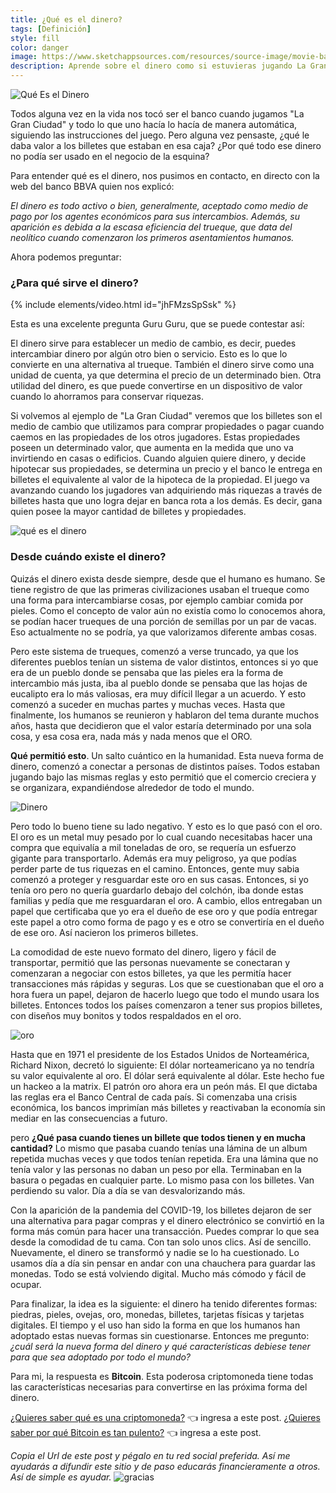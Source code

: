 ```yaml
---
title: ¿Qué es el dinero?
tags: [Definición]
style: fill
color: danger
image: https://www.sketchappsources.com/resources/source-image/movie-badges-jurajjurik.png
description: Aprende sobre el dinero como si estuvieras jugando La Gran Ciudad.
---
```


![Qué Es el Dinero](https://imgur.com/pjL5ADT.png)

Todos alguna vez en la vida nos tocó ser el banco cuando jugamos "La Gran Ciudad" y todo lo que uno hacía lo hacía de manera automática, siguiendo las instrucciones del juego. Pero alguna vez pensaste, ¿qué le daba valor a los billetes que estaban en esa caja? ¿Por qué todo ese dinero no podía ser usado en el negocio de la esquina?

Para entender qué es el dinero, nos pusimos en contacto, en directo con la web del banco BBVA quien nos explicó:

*El dinero es todo activo o bien, generalmente, aceptado como medio de pago por los agentes económicos para sus intercambios. Además, su aparición es debida a la escasa eficiencia del trueque, que data del neolítico cuando comenzaron los primeros asentamientos humanos.*

Ahora podemos preguntar:

### ¿Para qué sirve el dinero?

{% include elements/video.html id="jhFMzsSpSsk" %}


Esta es una excelente pregunta Guru Guru, que se puede contestar así:

El dinero sirve para establecer un medio de cambio, es decir, puedes intercambiar dinero por algún otro bien o servicio. Esto es lo que lo convierte en una alternativa al trueque. También el dinero sirve como una unidad de cuenta, ya que determina el precio de un determinado bien. Otra utilidad del dinero, es que puede convertirse en un dispositivo de valor cuando lo ahorramos para conservar riquezas.

Si volvemos al ejemplo de "La Gran Ciudad" veremos que los billetes son el medio de cambio que utilizamos para comprar propiedades o pagar cuando caemos en las propiedades de los otros jugadores. Estas propiedades poseen un determinado valor, que aumenta en la medida que uno va invirtiendo en casas o edificios. Cuando alguien quiere dinero, y decide hipotecar sus propiedades, se determina un precio y el banco le entrega en billetes el equivalente al valor de la hipoteca de la propiedad. El juego va avanzando cuando los jugadores van adquiriendo más riquezas a través de billetes hasta que uno logra dejar en banca rota a los demás. Es decir, gana quien posee la mayor cantidad de billetes y propiedades.


![qué es el dinero](https://www.codigo13parral.com/wp-content/uploads/2018/03/di-caprio-tirando-billetes.jpg)

### Desde cuándo existe el dinero?

Quizás el dinero exista desde siempre, desde que el humano es humano. Se tiene registro de que las primeras civilizaciones usaban el trueque como una forma para intercambiarse cosas, por ejemplo cambiar comida por pieles. Como el concepto de valor aún no existía como lo conocemos ahora, se podían hacer trueques de una porción de semillas por un par de vacas. Eso actualmente no se podría, ya que valorizamos diferente ambas cosas.

Pero este sistema de trueques, comenzó a verse truncado, ya que los diferentes pueblos tenían un sistema de valor distintos, entonces si yo que era de un pueblo donde se pensaba que las pieles era la forma de intercambio más justa, iba al pueblo donde se pensaba que las hojas de eucalipto era lo más valiosas, era muy difícil llegar a un acuerdo. Y esto comenzó a suceder en muchas partes y muchas veces. Hasta que finalmente, los humanos se reunieron y hablaron del tema durante muchos años, hasta que decidieron que el valor estaría determinado por una sola cosa, y esa cosa era, nada más y nada menos que el ORO.

**Qué permitió esto**. Un salto cuántico en la humanidad. Esta nueva forma de dinero, comenzó a conectar a personas de distintos países. Todos estaban jugando bajo las mismas reglas y esto permitió que el comercio creciera y se organizara, expandiéndose alrededor de todo el mundo.

![Dinero](https://www.huevadas.net/hacer/memes-y-graficos/uploads/memes/Oct2015/hrhu.jpg)

Pero todo lo bueno tiene su lado negativo. Y esto es lo que pasó con el oro. El oro es un metal muy pesado por lo cual cuando necesitabas hacer una compra que equivalía a mil toneladas de oro, se requería un esfuerzo gigante para transportarlo. Además era muy peligroso, ya que podías perder parte de tus riquezas en el camino. Entonces, gente muy sabia comenzó a proteger y resguardar este oro en sus casas. Entonces, si yo tenía oro pero no quería guardarlo debajo del colchón, iba donde estas familias y pedía que me resguardaran el oro. A cambio, ellos entregaban un papel que certificaba que yo era el dueño de ese oro y que podía entregar este papel a otro como forma de pago y es e otro se convertiría en el dueño de ese oro. Así nacieron los primeros billetes.

La comodidad de este nuevo formato del dinero, ligero y fácil de transportar, permitió que las personas nuevamente se conectaran y comenzaran a negociar con estos billetes, ya que les permitía hacer transacciones más rápidas y seguras. Los que se cuestionaban que el oro a hora fuera un papel, dejaron de hacerlo luego que todo el mundo usara los billetes. Entonces todos los países comenzaron a tener sus propios billetes, con diseños muy bonitos y todos respaldados en el oro.

![oro](https://i.pinimg.com/originals/32/22/27/3222273a3bb6814600fbf25cbc357d7c.gif)

Hasta que en 1971 el presidente de los Estados Unidos de Norteamérica, Richard Nixon, decretó lo siguiente: El dólar norteamericano ya no tendría su valor equivalente al oro. El dólar será equivalente al dólar. Este hecho fue un hackeo a la matrix. El patrón oro ahora era un peón más. El que dictaba las reglas era el Banco Central de cada país. Si comenzaba una crisis económica, los bancos imprimían más billetes y reactivaban la economía sin mediar en las consecuencias a futuro.

pero **¿Qué pasa cuando tienes un billete que todos tienen y en mucha cantidad?** Lo mismo que pasaba cuando tenías una lámina de un album repetida muchas veces y que todos tenían repetida. Era una lámina que no tenía valor y las personas no daban un peso por ella. Terminaban en la basura o pegadas en cualquier parte. Lo mismo pasa con los billetes. Van perdiendo su valor. Día a día se van desvalorizando más.

Con la aparición de la pandemia del COVID-19, los billetes dejaron de ser una alternativa para pagar compras y el dinero electrónico se convirtió en la forma más común para hacer una transacción. Puedes comprar lo que sea desde la comodidad de tu cama. Con tan solo unos clics. Así de sencillo. Nuevamente, el dinero se transformó y nadie se lo ha cuestionado. Lo usamos día a día sin pensar en andar con una chauchera para guardar las monedas. Todo se está volviendo digital. Mucho más cómodo y fácil de ocupar.

Para finalizar, la idea es la siguiente: el dinero ha tenido diferentes formas: piedras, pieles, ovejas, oro, monedas, billetes, tarjetas físicas y tarjetas digitales. El tiempo y el uso han sido la forma en que los humanos han adoptado estas nuevas formas sin cuestionarse. Entonces me pregunto: *¿cuál será la nueva forma del dinero y qué características debiese tener para que sea adoptado por todo el mundo?*

Para mi, la respuesta es **Bitcoin**. Esta poderosa criptomoneda tiene todas las características necesarias para convertirse en las próxima forma del dinero.

[¿Quieres saber qué es una criptomoneda?](https://www.tiocripto.com/blog/que-son-las-criptomonedas) 👈 ingresa a este post.
[¿Quieres saber por qué Bitcoin es tan pulento?](https://www.tiocripto.com/blog/que-es-bitcoin) 👈 ingresa a este post.

*Copia el Url de este post y pégalo en tu red social preferida. Así me ayudarás a difundir este sitio y de paso educarás financieramente a otros. Así de simple es ayudar.*
![gracias](https://media2.giphy.com/media/fxI1G5PNC5esyNlIUs/giphy.gif)
